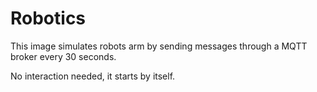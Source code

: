 # Robotics
This image simulates robots arm by sending messages through a MQTT broker every 30 seconds.

No interaction needed, it starts by itself.